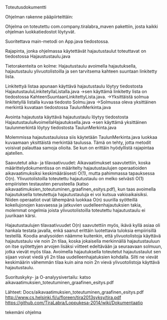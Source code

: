 Toteutusdokumentti

Ohjelman rakenne pääpiirteittäin:

Ohjelma on toteutettu com.company.tiralabra_maven pakettiin, josta kaikki ohjelman luokkatiedostot löytyvät. 

Suoritettava main-metodi on App.java tiedostossa.

Rajapinta, jonka ohjelmassa käytettävät hajautustaulut toteuttavat on tiedostossa Hajaustustaulu.java

Tietorakenteita on kolme: Hajautustaulu avoimella hajautuksella, hajautustaulu ylivuotolistoilla ja sen tarvitsema kahteen suuntaan linkitetty lista.

Linkitettyä listaa apunaan käyttävä hajautustaulu löytyy tiedostosta
HajautustauluLinkitetyllaListalla.java
	->sen käyttämä linkitetty lista on tiedostossa KahteenSuuntaanLinkitettyLista.java.
		->Yksittäistä solmua linkitetyllä listalla kuvaa tiedosto Solmu.java
			->Solmussa oleva yksittäinen merkintä kuvataan tiedostossa TaulunMerkinta.java


Avointa hajautusta käyttävä hajautustaulu löytyy tiedostosta
HajautustauluAvoimellaHajautuksella.java
	->sen käyttämä yksittäinen taulunmerkintä löytyy tiedostosta TaulunMerkinta.java


Molemmissa hajautustauluissa siis käytetään TaulunMerkinta.java luokkaa kuvaamaan yksittäistä merkintää taulussa. Tämä on tehty, jotta metodit voisivat palauttaa samoja olioita. Se kun on erittäin hyödyllistä rajapintaa ajatellen.

Saavutetut aika- ja tilavaativuudet:
Aikavaatimukset saavutettiin, koska määrittelydokumentissa on määritelty hajautustaulujen operaatioiden aikavaatimuksiksi keskimääräisesti O(1), mutta pahimmassa tapauksessa O(n). Ylivuotolistoilla toteutettu hajautustaulu on melko selvästi O(1) empiiristen testausten perusteella (katso aikavaatimuksien_toteutuminen_graafinen_esitys.pdf), kun taas avoimella hajautuksella toteutettuja hajautustauluja ei voi kutsua vakioaikaisiksi. Niiden operaatiot ovat lähempänä luokkaa O(n) suurilla syötteillä kokeilujonojen kasvaessa ja jatkuvien uudelleenhajautuksien takia, molemmat ongelmia joista ylivuotolistoilla toteutettu hajautustaulu ei juurikaan kärsi.

Hajautustaulujen tilavaativuudet O(n) saavutettiin myös, ikävä kyllä asiaa oli hankala testata javalla, enkä saanut erittäin luotettavia tuloksia empiirisillä testeillä. Koodia analysoiden näämme kuitenkin, että ylivuotolistoja käyttävä hajautustaulu vie noin 2n tilaa, koska jokaisella merkinnällä hajautustauluun on itse syötettyjen arvojen lisäksi viitteet edeltävään ja seuraavaan solmuun, jotka vievät myös tilaa. Avoimella hajautuksella toteutetut hajautustaulut sen sijaan voivat viedä yli 2n tilaa uudelleenhajatuksien kohdalla. Silti ne vievät keskimäärin vähemmän tilaa kuin aina noin 2n vievä ylivuotolistoja käyttävä hajautustaulu.



Suorituskyky- ja O-analyysivertailu: katso aikavaatimuksien_toteutuminen_graafinen_esitys.pdf

Lähteet:
Docs/aikavaatimuksien_toteutuminen_graafinen_esitys.pdf
http://www.cs.helsinki.fi/u/floreen/tira2013syksy/tira.pdf 
https://github.com/TiraLabra/Loppukesa-2014/wiki/Dokumentaatio

tekemäni ohjelma
